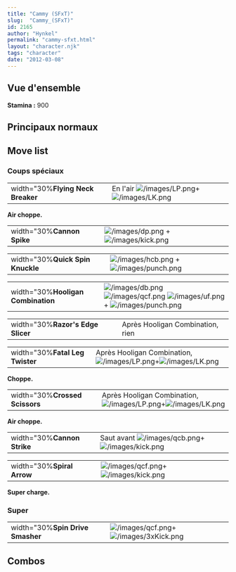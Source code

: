 ```yaml
---
title: "Cammy (SFxT)"
slug:  "Cammy_(SFxT)"
id: 2165
author: "Hynkel"
permalink: "cammy-sfxt.html"
layout: "character.njk"
tags: "character"
date: "2012-03-08"
---
```




## Vue d'ensemble

**Stamina :** 900

## Principaux normaux

## Move list

### Coups spéciaux

|                                   |                                                                                    |
|-----------------------------------|------------------------------------------------------------------------------------|
| width="30%**Flying Neck Breaker** | En l'air ![](/images/LP.png "/images/LP.png")+![](/images/LK.png "/images/LK.png") |

**Air choppe.**

|                            |                                                                                 |
|----------------------------|---------------------------------------------------------------------------------|
| width="30%**Cannon Spike** | ![](/images/dp.png "/images/dp.png") + ![](/images/kick.png "/images/kick.png") |

|                                  |                                                                                     |
|----------------------------------|-------------------------------------------------------------------------------------|
| width="30%**Quick Spin Knuckle** | ![](/images/hcb.png "/images/hcb.png") + ![](/images/punch.png "/images/punch.png") |

|                                    |                                                                                                                                                               |
|------------------------------------|---------------------------------------------------------------------------------------------------------------------------------------------------------------|
| width="30%**Hooligan Combination** | ![](/images/db.png "/images/db.png") ![](/images/qcf.png "/images/qcf.png") ![](/images/uf.png "/images/uf.png") + ![](/images/punch.png "/images/punch.png") |

|                                   |                                  |
|-----------------------------------|----------------------------------|
| width="30%**Razor's Edge Slicer** | Après Hooligan Combination, rien |

|                                 |                                                                                                       |
|---------------------------------|-------------------------------------------------------------------------------------------------------|
| width="30%**Fatal Leg Twister** | Après Hooligan Combination, ![](/images/LP.png "/images/LP.png")+![](/images/LK.png "/images/LK.png") |

**Choppe.**

|                                |                                                                                                       |
|--------------------------------|-------------------------------------------------------------------------------------------------------|
| width="30%**Crossed Scissors** | Après Hooligan Combination, ![](/images/LP.png "/images/LP.png")+![](/images/LK.png "/images/LK.png") |

**Air choppe.**

|                             |                                                                                            |
|-----------------------------|--------------------------------------------------------------------------------------------|
| width="30%**Cannon Strike** | Saut avant ![](/images/qcb.png "/images/qcb.png")+![](/images/kick.png "/images/kick.png") |

|                            |                                                                                 |
|----------------------------|---------------------------------------------------------------------------------|
| width="30%**Spiral Arrow** | ![](/images/qcf.png "/images/qcf.png")+![](/images/kick.png "/images/kick.png") |

**Super charge.**

### Super

|                                  |                                                                                     |
|----------------------------------|-------------------------------------------------------------------------------------|
| width="30%**Spin Drive Smasher** | ![](/images/qcf.png "/images/qcf.png")+![](/images/3xKick.png "/images/3xKick.png") |

## Combos
